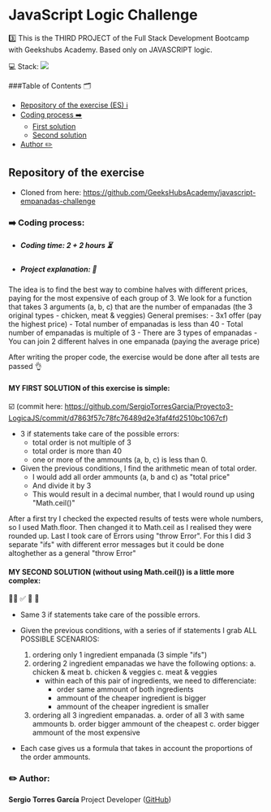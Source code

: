 # JavaScript Logic Challenge

3️⃣ This is the THIRD PROJECT of the Full Stack Development Bootcamp with Geekshubs Academy. Based only on JAVASCRIPT logic.

💻 Stack: <img src="https://img.shields.io/badge/JavaScript-F7DF1E">

###Table of Contents 🗂️

- [Repository of the exercise (ES) ℹ️](#Repository-of-the-exercise)
- [Coding process ➡️](#➡️-coding-process)
    - [First solution](#my-first-solution-of-this-exercise-is-simple)
    - [Second solution](#my-second-solution-without-using-mathceil-is-a-little-more-complex)
- [Author ✏️](#-author)



## Repository of the exercise
- Cloned from here: https://github.com/GeeksHubsAcademy/javascript-empanadas-challenge

###  ➡️  Coding process:
- ##### Coding time: 2 + 2 hours ⏳

- ##### Project explanation: 💬

The idea is to find the best way to combine halves with different prices, paying for the most expensive of each group of 3.
We look for a function that takes 3 arguments (a, b, c) that are the number of empanadas (the 3 original types - chicken, meat & veggies)
General premises:
    - 3x1 offer (pay the highest price)
    - Total number of empanadas is less than 40
    - Total number of empanadas is multiple of 3
    - There are 3 types of empanadas
    - You can join 2 different halves in one empanada (paying the average price)

After writing the proper code, the exercise would be done after all tests are passed 👌

#### MY FIRST SOLUTION of this exercise is simple:
☑️ 
(commit here: https://github.com/SergioTorresGarcia/Proyecto3-LogicaJS/commit/d7863f57c78fc76489d2e3faf4fd2510bc1067cf)
 - 3 if statements take care of the possible errors:
    - total order is not multiple of 3
    - total order is more than 40
    - one or more of the ammounts (a, b, c) is less than 0.
- Given the previous conditions, I find the arithmetic mean of total order.
    - I would add all order ammounts (a, b and c) as "total price"
    - And divide it by 3
    - This would result in a decimal number, that I would round up using "Math.ceil()"

After a first try I checked the expected results of tests were whole numbers, so I used Math.floor.
Then changed it to Math.ceil as I realised they were rounded up.
Last I took care of Errors using "throw Error".
For this I did 3 separate "ifs" with different error messages but it could be done altoghether as a general "throw Error"


#### MY SECOND SOLUTION (without using Math.ceil()) is a little more complex:
👌🏼 ✅ 💯 💪 
- Same 3 if statements take care of the possible errors.
- Given the previous conditions, with a series of if statements I grab ALL POSSIBLE SCENARIOS:
    1. ordering only 1 ingredient empanada (3 simple "ifs")
    2. ordering 2 ingredient empanadas we have the following options:
        a. chicken & meat
        b. chicken & veggies
        c. meat & veggies
        - within each of this pair of ingredients, we need to differenciate:
            - order same ammount of both ingredients 
            - ammount of the cheaper ingredient is bigger
            - ammount of the cheaper ingredient is smaller
    3. ordering all 3 ingredient empanadas.
        a. order of all 3 with same ammounts
        b. order bigger ammount of the cheapest
        c. order bigger ammount of the most expensive

- Each case gives us a formula that takes in account the proportions of the order ammounts.

### ✏️ Author:
**Sergio Torres García**
Project Developer ([GitHub](https://github.com/SergioTorresGarcia))
